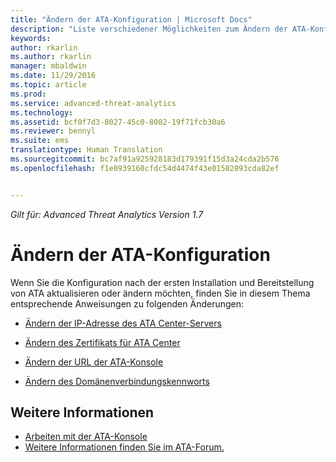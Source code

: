 ```yaml
---
title: "Ändern der ATA-Konfiguration | Microsoft Docs"
description: "Liste verschiedener Möglichkeiten zum Ändern der ATA-Konfiguration."
keywords: 
author: rkarlin
ms.author: rkarlin
manager: mbaldwin
ms.date: 11/29/2016
ms.topic: article
ms.prod: 
ms.service: advanced-threat-analytics
ms.technology: 
ms.assetid: bcf0f7d3-8027-45c0-8002-19f71fcb30a6
ms.reviewer: bennyl
ms.suite: ems
translationtype: Human Translation
ms.sourcegitcommit: bc7af91a925928183d179391f15d3a24cda2b576
ms.openlocfilehash: f1e0939160cfdc54d4474f43e01582893cda82ef


---
```


*Gilt für: Advanced Threat Analytics Version 1.7*



# <a name="change-ata-configuration"></a>Ändern der ATA-Konfiguration

Wenn Sie die Konfiguration nach der ersten Installation und Bereitstellung von ATA aktualisieren oder ändern möchten, finden Sie in diesem Thema entsprechende Anweisungen zu folgenden Änderungen:

-   [Ändern der IP-Adresse des ATA Center-Servers](modifying-ata-config-centerip.md)

-   [Ändern des Zertifikats für ATA Center](modifying-ata-config-centercert.md)

-   [Ändern der URL der ATA-Konsole](modifying-ata-config-consoleurl.md)

-   [Ändern des Domänenverbindungskennworts](modifying-ata-config-dcpassword.md)

## <a name="see-also"></a>Weitere Informationen
- [Arbeiten mit der ATA-Konsole](working-with-ata-console.md)
- [Weitere Informationen finden Sie im ATA-Forum.](https://aka.ms/ata-forum)



<!--HONumber=Nov16_HO5-->


